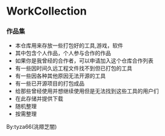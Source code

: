 # WorkCollection
### 作品集
- 本仓库用来存放一些打包好的工具,游戏，软件
- 其中包含个人作品，个人参与合作的作品
- 如果你是我曾经的合作者，可以申请加入这个仓库合作列表
- 有一些因时间久远工程文件找不到但已打包的工具
- 有一些因各种其他原因无法开源的工具
- 有一些已开源项目的打包成品
- 给那些曾经使用并想继续使用但是无法找到这些工具的用户们
- 在此存储并提供下载
- 随机整理
- 按需整理

By:tyza66(洮羱芝闇)